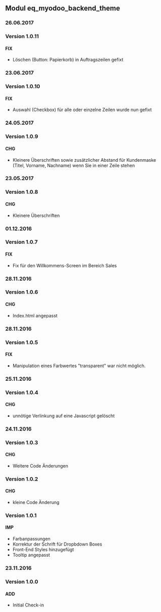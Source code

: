 ## Modul eq_myodoo_backend_theme

### 26.06.2017
### Version 1.0.11
#### FIX
- Löschen (Button: Papierkorb) in Auftragszeilen gefixt

### 23.06.2017
### Version 1.0.10
#### FIX
- Auswahl (Checkbox) für alle oder einzelne Zeilen wurde nun gefixt

### 24.05.2017
### Version 1.0.9
#### CHG
- Kleinere Überschriften sowie zusätzlicher Abstand für Kundenmaske (Titel, Vorname, Nachname) wenn Sie in einer Zeile stehen

### 23.05.2017
### Version 1.0.8
#### CHG
- Kleinere Überschriften

### 01.12.2016
### Version 1.0.7
#### FIX
- Fix für den Willkommens-Screen im Bereich Sales

### 28.11.2016
### Version 1.0.6
#### CHG
- Index.html angepasst


### 28.11.2016
### Version 1.0.5
#### FIX
- Manipulation eines Farbwertes "transparent" war nicht möglich.

### 25.11.2016
### Version 1.0.4
#### CHG
- unnötige Verlinkung auf eine Javascript gelöscht

### 24.11.2016
### Version 1.0.3
#### CHG
- Weitere Code Änderungen


### Version 1.0.2
#### CHG
- kleine Code Änderung


### Version 1.0.1
#### IMP
- Farbanpassungen
- Korrektur der Schrift für Dropbdown Boxes
- Front-End Styles hinzugefügt
- Tooltip angepasst

### 23.11.2016
### Version 1.0.0
#### ADD
- Initial Check-in
